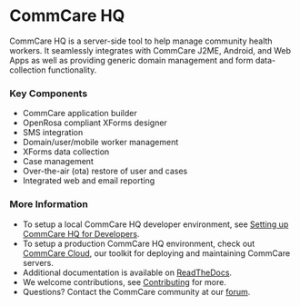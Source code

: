 CommCare HQ
===========

CommCare HQ is a server-side tool to help manage community health workers.
It seamlessly integrates with CommCare J2ME, Android, and Web Apps as well as
providing generic domain management and form data-collection functionality.

### Key Components

+ CommCare application builder
+ OpenRosa compliant XForms designer
+ SMS integration
+ Domain/user/mobile worker management
+ XForms data collection
+ Case management
+ Over-the-air (ota) restore of user and cases
+ Integrated web and email reporting

### More Information

+ To setup a local CommCare HQ developer environment, see [Setting up CommCare HQ for Developers](https://github.com/dimagi/commcare-hq/blob/master/DEV_SETUP.md).
+ To setup a production CommCare HQ environment, check out [CommCare Cloud](https://dimagi.github.io/commcare-cloud/), our toolkit for deploying and maintaining CommCare servers.
+ Additional documentation is available on [ReadTheDocs](https://commcare-hq.readthedocs.io/).
+ We welcome contributions, see [Contributing](CONTRIBUTING.rst) for more.
+ Questions?  Contact the CommCare community at our [forum](https://forum.dimagi.com/).
